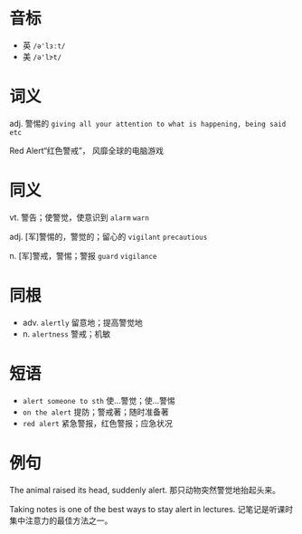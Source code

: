 # 音标

- 英 `/ə'lɜːt/`
- 美 `/ə'lɝt/`

# 词义

adj. 警惕的
`giving all your attention to what is happening, being said etc`



Red Alert“红色警戒”， 风靡全球的电脑游戏

# 同义

vt. 警告；使警觉，使意识到
`alarm` `warn`

adj. [军]警惕的，警觉的；留心的
`vigilant` `precautious`

n. [军]警戒，警惕；警报
`guard` `vigilance`

# 同根

- adv. `alertly` 留意地；提高警觉地
- n. `alertness` 警戒；机敏

# 短语

- `alert someone to sth` 使...警觉；使...警惕
- `on the alert` 提防；警戒著；随时准备著
- `red alert` 紧急警报，红色警报；应急状况

# 例句

The animal raised its head, suddenly alert.
那只动物突然警觉地抬起头来。

Taking notes is one of the best ways to stay alert in lectures.
记笔记是听课时集中注意力的最佳方法之一。


